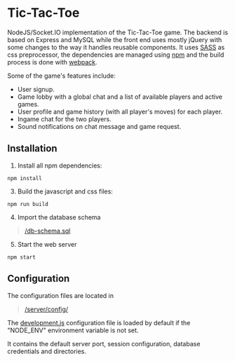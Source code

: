 # Tic-Tac-Toe
NodeJS/Socket.IO implementation of the Tic-Tac-Toe game.
The backend is based on Express and MySQL while the front end uses mostly jQuery with some changes to the way it handles reusable components.
It uses [SASS](http://sass-lang.com) as css preprocessor, the dependencies are managed using [npm](https://www.npmjs.com/) and the build process is done with [webpack](https://webpack.js.org/).

Some of the game's features include:
- User signup.
- Game lobby with a global chat and a list of available players and active games.
- User profile and game history (with all player's moves) for each player.
- Ingame chat for the two players.
- Sound notifications on chat message and game request.

## Installation

1. Install all npm dependencies:

  ```
  npm install
  ```

3. Build the javascript and css files:

  ```
  npm run build
  ```

4. Import the database schema
  
  > [/db-schema.sql](https://github.com/gryp17/Tic-Tac-Toe/blob/master/db-schema.sql)


5. Start the web server

  ```
  npm start
  ```

## Configuration

The configuration files are located in

> [/server/config/](https://github.com/gryp17/Tic-Tac-Toe/blob/master/server/config/)

The [development.js](https://github.com/gryp17/Tic-Tac-Toe/blob/master/server/config/development.js) configuration file is loaded by default if the "NODE_ENV" environment variable is not set.

It contains the default server port, session configuration, database credentials and directories.



